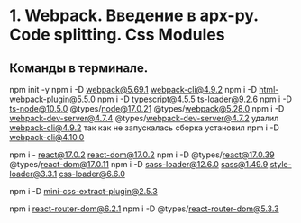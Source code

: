 # 1. Webpack. Введение в арх-ру. Code splitting. Css Modules
## Команды в терминале.
npm init -y
npm i -D webpack@5.69.1 webpack-cli@4.9.2
npm i -D html-webpack-plugin@5.5.0
npm i -D typescript@4.5.5 ts-loader@9.2.6
npm i -D ts-node@10.5.0 @types/node@17.0.21 @types/webpack@5.28.0
npm i -D webpack-dev-server@4.7.4 @types/webpack-dev-server@4.7.2
удалил webpack-cli@4.9.2 так как не запускалась сборка
установил npm i -D webpack-cli@4.10.0 

npm i - react@17.0.2 react-dom@17.0.2
npm i -D @types/react@17.0.39 @types/react-dom@17.0.11
npm i -D sass-loader@12.6.0 sass@1.49.9 style-loader@3.3.1 css-loader@6.6.0

npm i -D mini-css-extract-plugin@2.5.3

npm i react-router-dom@6.2.1
npm i -D @types/react-router-dom@5.3.3